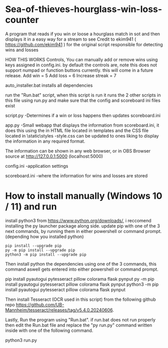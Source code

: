 # Sea-of-thieves-hourglass-win-loss-counter
A program that reads if you win or loose a hourglass match in sot and then displays it in a easy way for a stream to see
Credit to ekim941 ( https://github.com/ekim941 ) for the original script responsible for detecting wins and losses


HOW THIS WORKS
Controls, You can manually add or remove wins using keys assigned in config.ini. by default the controls are, note this does not support numpad or function buttons currently. this will come in a future release.
Add win = 5
Add loss = 6
Increase streak = 7



auto_installer.bat installs all dependencies

run the "Run.bat" script, when this script is run it runs the 2 other scripts in this file using run.py and make sure that the config and scoreboard ini files exist

script.py
	-Determines if a win or loss happens then updates scoreboard.ini

app.py
	-Small webapp that displays the information from scoreboard.ini, it does this using the in HTML file located in templates and the CSS file located in \static\styles
	-style.css can be updated to ones liking to display the information in any required format.
	
The information can be shown in any web browser, or in OBS Browser source at http://127.0.0.1:5000 (localhost:5000)

config.ini
	-application settings
	
scoreboard.ini
	-where the information for wins and losses are stored

# How to install manually (Windows 10 / 11) and run

install python3 from https://www.python.org/downloads/, i reccomend installing the py launcher package along side.
update pip with one of the 3 next commands, by running them in either powershell or command prompt. (depending how you installed python)

	pip install --upgrade pip
	py -m pip install --upgrade pip
	python3 -m pip install --upgrade pip

Then install python the dependencies using one of the 3 commands, this command aswell gets entered into either powershell or command prompt. 

pip install pyautogui pytesseract pillow colorama flask pynput
py -m pip install pyautogui pytesseract pillow colorama flask pynput
python3 -m pip install pyautogui pytesseract pillow colorama flask pynput

Then install Tesseract (OCR used in this script) from the following github repo https://github.com/UB-Mannheim/tesseract/releases/tag/v5.4.0.20240606.

Lastly, Run the program using "Run.bat". if run.bat does not run properly then edit the Run.bat file and replace the "py run.py" command written inside with one of the following command.

python3 run.py
